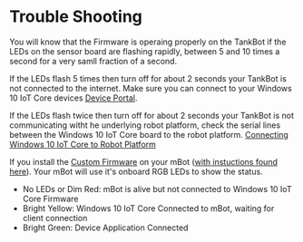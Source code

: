 # Trouble Shooting

You will know that the Firmware is operaing properly on the TankBot if the LEDs on the sensor board are flashing rapidly, between 5 and 10 times a second for a very samll fraction of a second.

If the LEDs flash 5 times then turn off for about 2 seconds your TankBot is not connected to the internet.  Make sure you can connect to your Windows 10 IoT Core devices [Device Portal](https://developer.microsoft.com/en-us/windows/iot/docs/deviceportal). 

If the LEDs flash twice then turn off for about 2 seconds your TankBot is not communicating witht he underlying robot platform, check the serial lines between the Windows 10 IoT Core board to the robot platform. [Connecting Windows 10 IoT Core to Robot Platform](SerialConnections.md)

If you install the [Custom Firmware](https://github.com/TampaIoT/TankBot/tree/master/src/mBotFirmware)  on your mBot ([with instuctions found here](https://github.com/TampaIoT/TankBot/blob/master/GettingStarted.md)).  Your mBot will use it's onboard RGB LEDs to show the status.
- No LEDs or Dim Red: mBot is alive but not connected to Windows 10 IoT Core Firmware
- Bright Yellow: Windows 10 IoT Core Connected to mBot, waiting for client connection
- Bright Green: Device Application Connected